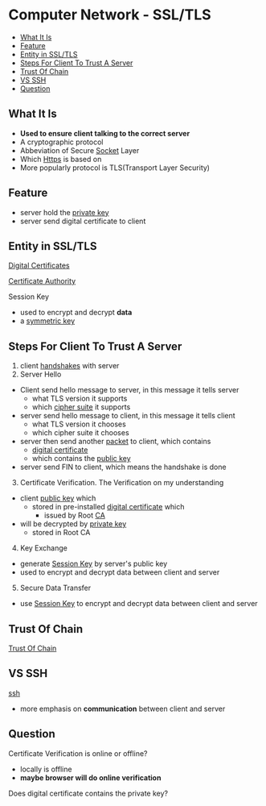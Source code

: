 # Computer Network - SSL/TLS

* [What It Is](#what-it-is)
* [Feature](#feature)
* [Entity in SSL/TLS](#entity-in-ssltls)
* [Steps For Client To Trust A Server](#steps-for-client-to-trust-a-server)
* [Trust Of Chain](#trust-of-chain)
* [VS SSH](#vs-ssh)
* [Question](#question)

## What It Is

- **Used to ensure client talking to the correct server**
- A cryptographic protocol
- Abbeviation of Secure [Socket](computer-network-socket.md) Layer
- Which [Https](computer-network-https.md) is based on
- More popularly protocol is TLS(Transport Layer Security)

## Feature

- server hold the [private key](computer-network-asymmetric-key.md#private-key)
- server send digital certificate to client

## Entity in SSL/TLS

[Digital Certificates](ssl-tls-digital-certificates.md)

[Certificate Authority](ssl-tls-certificate-authority.md)

Session Key

- used to encrypt and decrypt **data**
- a [symmetric key](computer-network-cryptographic-key.md#symmetric-key)

## Steps For Client To Trust A Server

1. client [handshakes](computer-network-reliable-transmission.md#three-way-handshake) with server
2. Server Hello

- Client send hello message to server, in this message it tells server
  - what TLS version it supports
  - which [cipher suite](#cipher-suite) it supports
- server send hello message to client, in this message it tells client
  - what TLS version it chooses
  - which cipher suite it chooses
- server then send another [packet](computer-network-tcp-segment-structure.md) to client, which contains
  - [digital certificate](ssl-tls-digital-certificates.md)
  - which contains the [public key](computer-network-asymmetric-key.md#public-key)
- server send FIN to client, which means the handshake is done

3. Certificate Verification. The Verification on my understanding

- client [public key](computer-network-asymmetric-key.md#public-key) which
  - stored in pre-installed [digital certificate](ssl-tls-digital-certificates.md) which
    - issued by Root [CA](ssl-tls-certificate-authority.md)
- will be decrypted by [private key](computer-network-asymmetric-key.md#private-key)
  - stored in Root CA

4. Key Exchange

- generate [Session Key](#session-key) by server's public key
- used to encrypt and decrypt data between client and server

5. Secure Data Transfer

- use [Session Key](#session-key) to encrypt and decrypt data between client and server

## Trust Of Chain

[Trust Of Chain](ssl-tls-chain-of-trust.md)

## VS SSH

[ssh](computer-network-ssh.md)

- more emphasis on **communication** between client and server

## Question

Certificate Verification is online or offline?

- locally is offline
- **maybe browser will do online verification**

Does digital certificate contains the private key?
